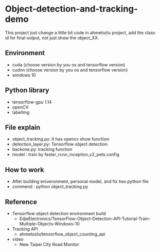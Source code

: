 # Object-detection-and-tracking-demo
This project just change a little bit code in ahmetozlu project, add the class id for final output, not just show the object_XX. 
## Environment
* cuda (choose version by you os and tensorflow version)
* cudnn (choose version by you os and tensorflow version)
* windows 10
## Python library
* tensorflow-gpu 1.14
* openCV
* labelImg
## File explain
* object_tracking.py: It has opencv show functiion
* detection_layer.py: Tensorflow object detection
* backone.py: tracking function
* model : train by faster_rcnn_inception_v2_pets.config
## How to work
* After building eniveronment, personal model, and fix two python file
* commend : python object_tracking.py
## Reference
* Tensorflow object detection environment build
  * EdjeElectronics/TensorFlow-Object-Detection-API-Tutorial-Train-Multiple-Objects-Windows-10
* Tracking API 
  * ahmetozlu/tensorflow_object_counting_api
* video
  * New Taipei City Road Monitor
